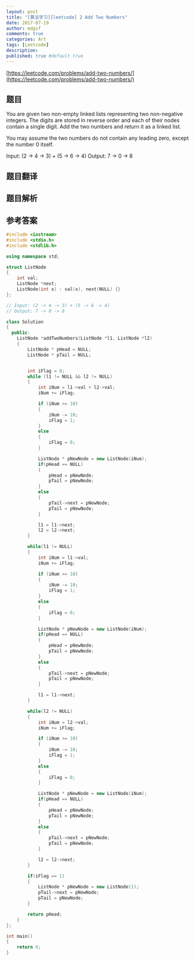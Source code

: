 ```yaml
---
layout: post
title: "[算法学习][leetcode] 2 Add Two Numbers"
date: 2017-07-19
author: mdgsf
comments: true
categories: Art
tags: [Leetcode]
description:
published: true #default true
---
```


[https://leetcode.com/problems/add-two-numbers/](https://leetcode.com/problems/add-two-numbers/)

## 题目

You are given two non-empty linked lists representing two non-negative integers. The digits are stored in reverse order and each of their nodes contain a single digit. Add the two numbers and return it as a linked list.

You may assume the two numbers do not contain any leading zero, except the number 0 itself.

Input: (2 -> 4 -> 3) + (5 -> 6 -> 4)
Output: 7 -> 0 -> 8

## 题目翻译

## 题目解析

## 参考答案

```cpp
#include <iostream>
#include <stdio.h>
#include <stdlib.h>

using namespace std;

struct ListNode
{
    int val;
    ListNode *next;
    ListNode(int x) : val(x), next(NULL) {}
};

// Input: (2 -> 4 -> 3) + (5 -> 6 -> 4)
// Output: 7 -> 0 -> 8

class Solution
{
  public:
    ListNode *addTwoNumbers(ListNode *l1, ListNode *l2)
    {
        ListNode * pHead = NULL;
        ListNode * pTail = NULL;


        int iFlag = 0;
        while (l1 != NULL && l2 != NULL)
        {
            int iNum = l1->val + l2->val;
            iNum += iFlag;

            if (iNum >= 10)
            {
                iNum -= 10;
                iFlag = 1;
            }
            else
            {
                iFlag = 0;
            }

            ListNode * pNewNode = new ListNode(iNum);
            if(pHead == NULL)
            {
                pHead = pNewNode;
                pTail = pNewNode;
            }
            else
            {
                pTail->next = pNewNode;
                pTail = pNewNode;
            }

            l1 = l1->next;
            l2 = l2->next;
        }

        while(l1 != NULL)
        {
            int iNum = l1->val;
            iNum += iFlag;

            if (iNum >= 10)
            {
                iNum -= 10;
                iFlag = 1;
            }
            else
            {
                iFlag = 0;
            }

            ListNode * pNewNode = new ListNode(iNum);
            if(pHead == NULL)
            {
                pHead = pNewNode;
                pTail = pNewNode;
            }
            else
            {
                pTail->next = pNewNode;
                pTail = pNewNode;
            }

            l1 = l1->next;
        }

        while(l2 != NULL)
        {
            int iNum = l2->val;
            iNum += iFlag;

            if (iNum >= 10)
            {
                iNum -= 10;
                iFlag = 1;
            }
            else
            {
                iFlag = 0;
            }

            ListNode * pNewNode = new ListNode(iNum);
            if(pHead == NULL)
            {
                pHead = pNewNode;
                pTail = pNewNode;
            }
            else
            {
                pTail->next = pNewNode;
                pTail = pNewNode;
            }

            l2 = l2->next;
        }

        if(iFlag == 1)
        {
            ListNode * pNewNode = new ListNode(1);
            pTail->next = pNewNode;
            pTail = pNewNode;
        }

        return pHead;
    }
};

int main()
{
    return 0;
}
```

